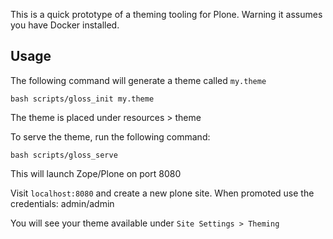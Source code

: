 This is a quick prototype of a theming tooling for Plone.
Warning it assumes you have Docker installed.
## Usage
The following command will generate a theme called `my.theme`
```
bash scripts/gloss_init my.theme
```
The theme is placed under resources > theme

To serve the theme, run the following command:
```
bash scripts/gloss_serve
```

This will launch Zope/Plone on port 8080

Visit `localhost:8080`
and create a new plone site.
When promoted use the credentials: admin/admin

You will see your theme available under `Site Settings > Theming`


